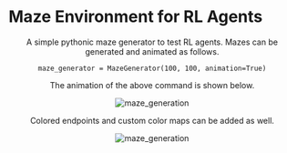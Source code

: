 # Maze Environment for RL Agents

<div align="center">

A simple pythonic maze generator to test RL agents. Mazes can be generated and animated as follows.

```
maze_generator = MazeGenerator(100, 100, animation=True)
```

The animation of the above command is shown below.

![maze_generation](https://github.com/user-attachments/assets/a820425c-4aa1-45c8-9024-859bc9276731)

Colored endpoints and custom color maps can be added as well.

![maze_generation](https://github.com/user-attachments/assets/ecf896a8-802a-4132-b917-f9af9c9d2a1a)

</div>
